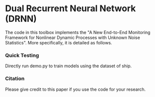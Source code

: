 # Dual Recurrent Neural Network (DRNN)


The code in this toolbox implements the "A New End-to-End Monitoring Framework for Nonlinear Dynamic Processes with Unknown Noise Statistics". More specifically, it is detailed as follows.


### Quick Testing

Directly run demo.py to train models using the dataset of ship.

### Citation
Please give credit to this paper if you use the code for your research.












